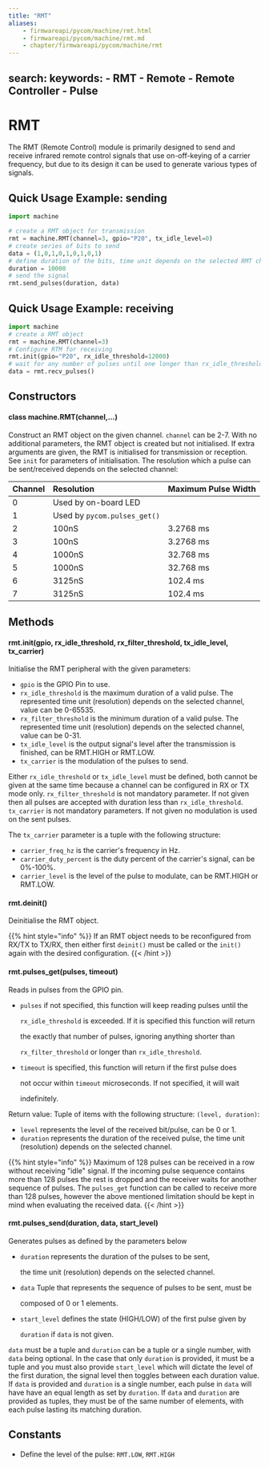 ```yaml
---
title: "RMT"
aliases:
    - firmwareapi/pycom/machine/rmt.html
    - firmwareapi/pycom/machine/rmt.md
    - chapter/firmwareapi/pycom/machine/rmt
---
```

search:
  keywords:
    - RMT
    - Remote
    - Remote Controller
    - Pulse
---

# RMT

The RMT (Remote Control) module is primarily designed to send and receive infrared remote control signals that use on-off-keying of a carrier frequency, but due to its design it can be used to generate various types of signals.

## Quick Usage Example: sending

```python
import machine

# create a RMT object for transmission
rmt = machine.RMT(channel=3, gpio="P20", tx_idle_level=0)
# create series of bits to send    
data = (1,0,1,0,1,0,1,0,1)
# define duration of the bits, time unit depends on the selected RMT channel  
duration = 10000
# send the signal                                         
rmt.send_pulses(duration, data)
```

## Quick Usage Example: receiving

```python
import machine
# create a RMT object
rmt = machine.RMT(channel=3)
# Configure RTM for receiving
rmt.init(gpio="P20", rx_idle_threshold=12000)     
# wait for any number of pulses until one longer than rx_idle_threshold        
data = rmt.recv_pulses()
```

## Constructors

#### class machine.RMT(channel,...)

Construct an RMT object on the given channel. `channel` can be 2-7. With no additional parameters, the RMT object is created but not initialised. If extra arguments are given, the RMT is initialised for transmission or reception. See `init` for parameters of initialisation. The resolution which a pulse can be sent/received depends on the selected channel:

| Channel | Resolution | Maximum Pulse Width |
| :--- | :--- | :--- |
| 0 | Used by on-board LED |  |
| 1 | Used by `pycom.pulses_get()` |  |
| 2 | 100nS | 3.2768 ms |
| 3 | 100nS | 3.2768 ms |
| 4 | 1000nS | 32.768 ms |
| 5 | 1000nS | 32.768 ms |
| 6 | 3125nS | 102.4   ms |
| 7 | 3125nS | 102.4   ms |

## Methods

#### rmt.init(gpio, rx\_idle\_threshold, rx\_filter\_threshold, tx\_idle\_level, tx\_carrier)

Initialise the RMT peripheral with the given parameters:

* `gpio` is the GPIO Pin to use.
* `rx_idle_threshold` is the maximum duration of a valid pulse. The represented time unit (resolution) depends on the selected channel, value can be 0-65535.
* `rx_filter_threshold` is the minimum duration of a valid pulse. The represented time unit (resolution) depends on the selected channel, value can be 0-31.
* `tx_idle_level` is the output signal's level after the transmission is finished, can be RMT.HIGH or RMT.LOW.
* `tx_carrier` is the modulation of the pulses to send.

Either `rx_idle_threshold` or `tx_idle_level` must be defined, both cannot be given at the same time because a channel can be configured in RX or TX mode only. `rx_filter_threshold` is not mandatory parameter. If not given then all pulses are accepted with duration less than `rx_idle_threshold`. `tx_carrier` is not mandatory parameters. If not given no modulation is used on the sent pulses.

The `tx_carrier` parameter is a tuple with the following structure:

* `carrier_freq_hz` is the carrier's frequency in Hz.
* `carrier_duty_percent` is the duty percent of the carrier's signal, can be 0%-100%.
* `carrier_level` is the level of the pulse to modulate, can be RMT.HIGH or RMT.LOW.

#### rmt.deinit()

Deinitialise the RMT object.

{{% hint style="info" %}}
If an RMT object needs to be reconfigured from RX/TX to TX/RX, then either first `deinit()` must be called or the `init()` again with the desired configuration.
{{< /hint >}}

#### rmt.pulses\_get(pulses, timeout)

Reads in pulses from the GPIO pin.

* `pulses` if not specified, this function will keep reading pulses until the

  `rx_idle_threshold` is exceeded. If it is specified this function will return

  the exactly that number of pulses, ignoring anything shorter than

  `rx_filter_threshold` or longer than `rx_idle_threshold`.

* `timeout` is specified, this function will return if the first pulse does

  not occur within `timeout` microseconds. If not specified, it will wait

  indefinitely.

Return value: Tuple of items with the following structure: `(level, duration)`:

* `level` represents the level of the received bit/pulse, can be 0 or 1.
* `duration` represents the duration of the received pulse, the time unit (resolution) depends on the selected channel.

{{% hint style="info" %}}
Maximum of 128 pulses can be received in a row without receiving "idle" signal. If the incoming pulse sequence contains more than 128 pulses the rest is dropped and the receiver waits for another sequence of pulses. The `pulses_get` function can be called to receive more than 128 pulses, however the above mentioned limitation should be kept in mind when evaluating the received data.
{{< /hint >}}

#### rmt.pulses\_send(duration, data, start\_level)

Generates pulses as defined by the parameters below

* `duration` represents the duration of the pulses to be sent,

  the time unit (resolution) depends on the selected channel.

* `data` Tuple that represents the sequence of pulses to be sent, must be

  composed of 0 or 1 elements.

* `start_level` defines the state (HIGH/LOW) of the first pulse given by

  `duration` if `data` is not given.

`data` must be a tuple and `duration` can be a tuple or a single number, with `data` being optional. In the case that only `duration` is provided, it must be a tuple and you must also provide `start_level` which will dictate the level of the first duration, the signal level then toggles between each duration value. If `data` is provided and `duration` is a single number, each pulse in `data` will have have an equal length as set by `duration`. If `data` and `duration` are provided as tuples, they must be of the same number of elements, with each pulse lasting its matching duration.

## Constants

* Define the level of the pulse: `RMT.LOW`, `RMT.HIGH`

